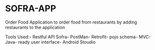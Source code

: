 # SOFRA-APP
Order Food 
Application to order food from restaurants by adding restaurants to the application

Tools Used:-
Restful API Sofra-
PostMan-
Retrofit-
pojo schema-
MVC-
Java-
ready user interface- 
Android Stoudio


